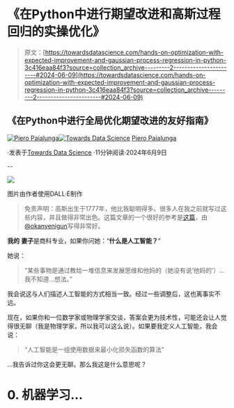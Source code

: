 # 《在Python中进行期望改进和高斯过程回归的实操优化》

> 原文：[https://towardsdatascience.com/hands-on-optimization-with-expected-improvement-and-gaussian-process-regression-in-python-3c416eaa84f3?source=collection_archive---------2-----------------------#2024-06-09](https://towardsdatascience.com/hands-on-optimization-with-expected-improvement-and-gaussian-process-regression-in-python-3c416eaa84f3?source=collection_archive---------2-----------------------#2024-06-09)

## 《在Python中进行全局优化期望改进的友好指南》

[](https://piero-paialunga.medium.com/?source=post_page---byline--3c416eaa84f3--------------------------------)[![Piero Paialunga](../Images/de2185596a49484698733e85114dd1ff.png)](https://piero-paialunga.medium.com/?source=post_page---byline--3c416eaa84f3--------------------------------)[](https://towardsdatascience.com/?source=post_page---byline--3c416eaa84f3--------------------------------)[![Towards Data Science](../Images/a6ff2676ffcc0c7aad8aaf1d79379785.png)](https://towardsdatascience.com/?source=post_page---byline--3c416eaa84f3--------------------------------) [Piero Paialunga](https://piero-paialunga.medium.com/?source=post_page---byline--3c416eaa84f3--------------------------------)

·发表于[Towards Data Science](https://towardsdatascience.com/?source=post_page---byline--3c416eaa84f3--------------------------------) ·11分钟阅读·2024年6月9日

--

![](../Images/8cd1badb6282fc614131f6a8ab079eed.png)

图片由作者使用DALL·E制作

> 免责声明：高斯出生于1777年，他比我聪明得多。很多人在我之前就写过这些内容，并且做得非常出色。这篇文章的一个很好的参考是[这篇](https://medium.com/@okanyenigun/step-by-step-guide-to-bayesian-optimization-a-python-based-approach-3558985c6818)，由[@okanyenigun](http://twitter.com/okanyenigun)写得非常好。

**我的** **妻子**是商科专业，如果你问她：“**什么是人工智能？**”

她说：

> “某些事物是通过教给一堆信息来发展思维和他妈的（她没有说‘他妈的’）…我不知道…想法。”

我会说这与人们描述人工智能的方式相当一致。经过一些调整后，这也离事实不远。

现在，如果你和一位数学家或物理学家交谈，答案会更为技术性，可能还会让人觉得很无聊（我是物理学家，所以我可以这么说）。如果要我定义人工智能，我会说：

> “人工智能是一组使用数据来最小化损失函数的算法”

…我告诉过你这会更无聊。那么我这是什么意思呢？

# 0\. 机器学习…
